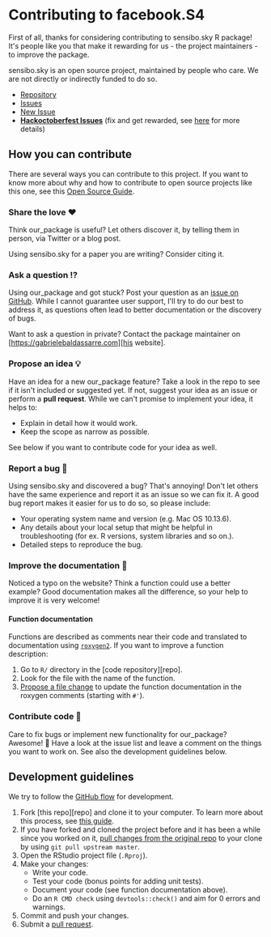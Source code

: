 # Contributing to facebook.S4

First of all, thanks for considering contributing to sensibo.sky R package! It's people like you that make it rewarding for us - the project maintainers - to improve the package.

sensibo.sky is an open source project, maintained by people who care. We are not directly or indirectly funded to do so.

* [Repository](https://github.com/theclue/sensibo.sky)
* [Issues](https://github.com/theclue/sensibo.sky/issues)
* [New Issue](https://github.com/theclue/sensibo.sky/issues/new)
* __[Hackoctoberfest Issues](https://github.com/theclue/sensibo.sky/labels/hacktoberfest)__ (fix and get rewarded, see [here](https://hacktoberfest.digitalocean.com/) for more details)

## How you can contribute

There are several ways you can contribute to this project. If you want to know more about why and how to contribute to open source projects like this one, see this [Open Source Guide](https://opensource.guide/how-to-contribute/).

### Share the love ❤️

Think our_package is useful? Let others discover it, by telling them in person, via Twitter or a blog post.

Using sensibo.sky for a paper you are writing? Consider citing it.

### Ask a question ⁉️

Using our_package and got stuck? Post your question as an [issue on GitHub](https://github.com/theclue/sensibo.sky/issues/new). While I cannot guarantee user support, I'll try to do our best to address it, as questions often lead to better documentation or the discovery of bugs.

Want to ask a question in private? Contact the package maintainer on [https://gabrielebaldassarre.com][his website].

### Propose an idea 💡

Have an idea for a new our_package feature? Take a look in the repo to see if it isn't included or suggested yet. If not, suggest your idea as an issue or perform a __pull request__. While we can't promise to implement your idea, it helps to:

* Explain in detail how it would work.
* Keep the scope as narrow as possible.

See below if you want to contribute code for your idea as well.

### Report a bug 🐛

Using sensibo.sky and discovered a bug? That's annoying! Don't let others have the same experience and report it as an issue so we can fix it. A good bug report makes it easier for us to do so, so please include:

* Your operating system name and version (e.g. Mac OS 10.13.6).
* Any details about your local setup that might be helpful in troubleshooting (for ex. R versions, system libraries and so on.).
* Detailed steps to reproduce the bug.

### Improve the documentation 📖

Noticed a typo on the website? Think a function could use a better example? Good documentation makes all the difference, so your help to improve it is very welcome!

#### Function documentation

Functions are described as comments near their code and translated to documentation using [`roxygen2`](https://klutometis.github.io/roxygen/). If you want to improve a function description:

1. Go to `R/` directory in the [code repository][repo].
2. Look for the file with the name of the function.
3. [Propose a file change](https://help.github.com/articles/editing-files-in-another-user-s-repository/) to update the function documentation in the roxygen comments (starting with `#'`).

### Contribute code 📝

Care to fix bugs or implement new functionality for our_package? Awesome! 👏 Have a look at the issue list and leave a comment on the things you want to work on. See also the development guidelines below.

## Development guidelines

We try to follow the [GitHub flow](https://guides.github.com/introduction/flow/) for development.

1. Fork [this repo][repo] and clone it to your computer. To learn more about this process, see [this guide](https://guides.github.com/activities/forking/).
2. If you have forked and cloned the project before and it has been a while since you worked on it, [pull changes from the original repo](https://help.github.com/articles/merging-an-upstream-repository-into-your-fork/) to your clone by using `git pull upstream master`.
3. Open the RStudio project file (`.Rproj`).
5. Make your changes:
    * Write your code.
    * Test your code (bonus points for adding unit tests).
    * Document your code (see function documentation above).
    * Do an `R CMD check` using `devtools::check()` and aim for 0 errors and warnings.
5. Commit and push your changes.
6. Submit a [pull request](https://guides.github.com/activities/forking/#making-a-pull-request).
